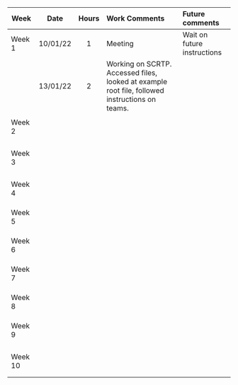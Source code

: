 
| Week    | Date     | Hours | Work Comments                                                                                 | Future comments             |
| ------- | -------- |:-----:|:--------------------------------------------------------------------------------------------- |:--------------------------- |
| Week 1  | 10/01/22 |   1   | Meeting                                                                                       | Wait on future instructions |
|         | 13/01/22 |   2   | Working on SCRTP. Accessed files, looked at example root file, followed instructions on teams. |                             |
|         |          |       |                                                                                               |                             |
| Week 2  |          |       |                                                                                               |                             |
|         |          |       |                                                                                               |                             |
|         |          |       |                                                                                               |                             |
|         |          |       |                                                                                               |                             |
|         |          |       |                                                                                               |                             |
| Week 3  |          |       |                                                                                               |                             |
|         |          |       |                                                                                               |                             |
|         |          |       |                                                                                               |                             |
|         |          |       |                                                                                               |                             |
|         |          |       |                                                                                               |                             |
| Week 4  |          |       |                                                                                               |                             |
|         |          |       |                                                                                               |                             |
|         |          |       |                                                                                               |                             |
|         |          |       |                                                                                               |                             |
| Week 5  |          |       |                                                                                               |                             |
|         |          |       |                                                                                               |                             |
|         |          |       |                                                                                               |                             |
|         |          |       |                                                                                               |                             |
| Week 6  |          |       |                                                                                               |                             |
|         |          |       |                                                                                               |                             |
|         |          |       |                                                                                               |                             |
|         |          |       |                                                                                               |                             |
| Week 7  |          |       |                                                                                               |                             |
|         |          |       |                                                                                               |                             |
|         |          |       |                                                                                               |                             |
|         |          |       |                                                                                               |                             |
| Week 8  |          |       |                                                                                               |                             |
|         |          |       |                                                                                               |                             |
|         |          |       |                                                                                               |                             |
|         |          |       |                                                                                               |                             |
| Week 9  |          |       |                                                                                               |                             |
|         |          |       |                                                                                               |                             |
|         |          |       |                                                                                               |                             |
|         |          |       |                                                                                               |                             |
|         |          |       |                                                                                               |                             |
| Week 10 |          |       |                                                                                               |                             |
|         |          |       |                                                                                               |                             |
|         |          |       |                                                                                               |                             |
